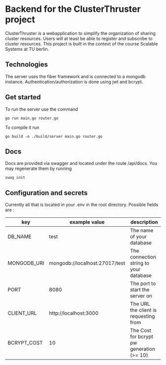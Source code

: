 # Backend for the ClusterThruster project

ClusterThruster is a webapplication to simplify the organization of sharing cluster resources.
Users will at least be able to register and subscribe to cluster resources.
This project is built in the context of the course Scalable Systems at TU berlin.

## Technologies

The server uses the fiber framework and is connected to a mongodb instance.
Authentication/authorization is done using jwt and bcrypt.

## Get started

To run the server use the command
```
go run main.go router.go
```

To compile it  run
```
go build -o ./build/server main.go router.go
```

## Docs

Docs are provided via swagger and located under the route /api/docs.
You may regenerate them by running 
```
swag init
```

## Configuration and secrets

Currently all that is located in your .env in the root directory.
Possible fields are :

| key        | example value                    | description                              |
|------------|----------------------------------|------------------------------------------|
|DB_NAME     | test                             | The name of your database                |
|MONGODB_URI | mongodb://localhost:27017/test   | The connection string to your database   |
|PORT        | 8080                             | The port to start the server on          |
|CLIENT_URL  | http://localhost:3000            | The URL the client is requesting from    |
|BCRYPT_COST | 10                               | The Cost for bcrypt pw generation (>= 10)|